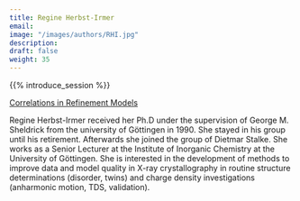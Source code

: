```yaml
---
title: Regine Herbst-Irmer
email: 
image: "/images/authors/RHI.jpg"
description: 
draft: false
weight: 35
---
```


{{% introduce_session %}}

[Correlations in Refinement Models](/topics/08_correlations-in-refinement-models)

Regine Herbst-Irmer received her Ph.D under the supervision of George M. Sheldrick from the university of Göttingen in 1990. She stayed in his group until his retirement. Afterwards she joined the group of Dietmar Stalke. She works as a Senior Lecturer at the Institute of Inorganic Chemistry at the University of Göttingen. She is interested in the development of methods to improve data and model quality in X-ray crystallography in routine structure determinations (disorder, twins) and charge density investigations (anharmonic motion, TDS, validation).
